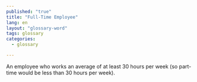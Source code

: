 ```yaml
---
published: "true"
title: "Full-Time Employee"
lang: en
layout: "glossary-word"
tags: glossary
categories: 
  - glossary

---
```


An employee who works an average of at least 30 hours per week (so part-time would be less than 30 hours per week).
